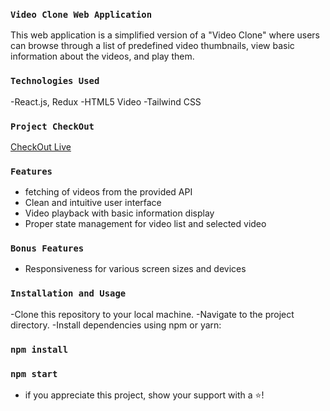 ### `Video Clone Web Application`

This web application is a simplified version of a "Video Clone" where users can browse through a list of predefined video thumbnails, view basic information about the videos, and play them.

### `Technologies Used`

-React.js, Redux
-HTML5 Video
-Tailwind CSS


### `Project CheckOut`
[CheckOut Live](https://frontend-videoclone.vercel.app/)

### `Features`

- fetching of videos from the provided API
- Clean and intuitive user interface
- Video playback with basic information display
- Proper state management for video list and selected video

### `Bonus Features`

- Responsiveness for various screen sizes and devices

### `Installation and Usage`

-Clone this repository to your local machine.
-Navigate to the project directory.
-Install dependencies using npm or yarn:

### `npm install`

### `npm start`
<!--  -->

- if you appreciate this project, show your support with a ⭐!
